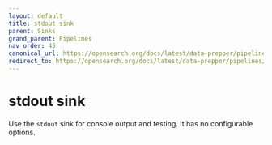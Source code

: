 ```yaml
---
layout: default
title: stdout sink
parent: Sinks
grand_parent: Pipelines
nav_order: 45
canonical_url: https://opensearch.org/docs/latest/data-prepper/pipelines/configuration/sinks/stdout/
redirect_to: https://opensearch.org/docs/latest/data-prepper/pipelines/configuration/sinks/stdout/
---
```


# stdout sink

Use the `stdout` sink for console output and testing. It has no configurable options.
